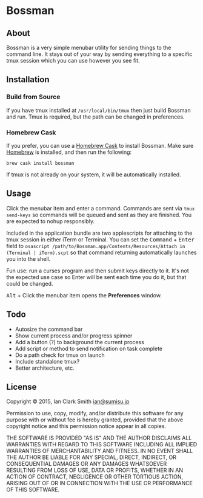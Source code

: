 # Bossman

## About

Bossman is a very simple menubar utility for sending things to the command line. It stays out of your way by sending everything to a specific tmux session which you can use however you see fit.

## Installation

### Build from Source

If you have tmux installed at `/usr/local/bin/tmux` then just build Bossman and run. Tmux is required, but the path can be changed in preferences.

### Homebrew Cask

If you prefer, you can use a [Homebrew Cask](https://caskroom.github.io) to install Bossman.  Make sure [Homebrew](http://brew.sh) is installed, and then run the following:

    brew cask install bossman
    
If tmux is not already on your system, it will be automatically installed.

## Usage

Click the menubar item and enter a command. Commands are sent via `tmux send-keys` so commands will be queued and sent as they are finished. You are expected to nohup responsibly.

Included in the application bundle are two applescripts for attaching to the tmux session in either iTerm or Terminal. You can set the <kbd>Command</kbd> + <kbd>Enter</kbd> field to `osascript /path/to/Bossman.app/Contents/Resources/Attach in (Terminal | iTerm).scpt` so that command returning automatically launches you into the shell.

Fun use: run a curses program and then submit keys directly to it. It's not the expected use case so Enter will be sent each time you do it, but that could be changed.

<kbd>Alt</kbd> + Click the menubar item opens the **Preferences** window.

## Todo

- Autosize the command bar
- Show current process and/or progress spinner
- Add a button (?) to background the current process
- Add script or method to send notification on task complete
- Do a path check for tmux on launch
- Include standalone tmux?
- Better architecture, etc.

## License

Copyright © 2015, Ian Clark Smith ian@sumisu.jp

Permission to use, copy, modify, and/or distribute this software for any purpose with or without fee is hereby granted, provided that the above copyright notice and this permission notice appear in all copies.

THE SOFTWARE IS PROVIDED "AS IS" AND THE AUTHOR DISCLAIMS ALL WARRANTIES WITH REGARD TO THIS SOFTWARE INCLUDING ALL IMPLIED WARRANTIES OF MERCHANTABILITY AND FITNESS. IN NO EVENT SHALL THE AUTHOR BE LIABLE FOR ANY SPECIAL, DIRECT, INDIRECT, OR CONSEQUENTIAL DAMAGES OR ANY DAMAGES WHATSOEVER RESULTING FROM LOSS OF USE, DATA OR PROFITS, WHETHER IN AN ACTION OF CONTRACT, NEGLIGENCE OR OTHER TORTIOUS ACTION, ARISING OUT OF OR IN CONNECTION WITH THE USE OR PERFORMANCE OF THIS SOFTWARE.
